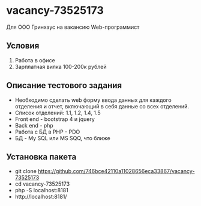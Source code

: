 # vacancy-73525173
Для ООО Гринхаус на вакансию Web-программист

## Условия
1. Работа в офисе
2. Зарплатная вилка 100-200к рублей

## Описание тестового задания
- Необходимо сделать web форму ввода данных для каждого отделения и отчет, включающий в себя данные со всех отделений.	
- Список отделений: 1.1, 1.2, 1.4, 1.5	
- Front end - bootstrap 4 и jquery	
- Back end - php	
- Работа с БД в PHP - PDO	
- БД - My SQL или MS SQQ, что ближе	

## Установка пакета
* git clone https://github.com/746bce42110a11028656eca33867/vacancy-73525173
* cd vacancy-73525173
* php -S localhost:8181
* http://localhost:8181/